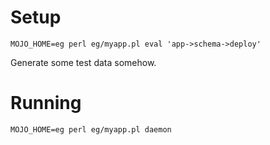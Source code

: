 
# Setup

    MOJO_HOME=eg perl eg/myapp.pl eval 'app->schema->deploy'

Generate some test data somehow.

# Running

    MOJO_HOME=eg perl eg/myapp.pl daemon
